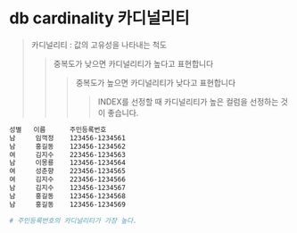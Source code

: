 # db cardinality 카디널리티

> 카디널리티 : 값의 고유성을 나타내는 척도
>
> > 중복도가 낮으면 카디널리티가 높다고 표현합니다
> >
> > > 중복도가 높으면 카디널리티가 낮다고 표현합니다
> > >
> > > > INDEX를 선정할 때 카디널리티가 높은 컬럼을 선정하는 것이 좋습니다.

```sh
성별   이름      주민등록번호
남     임꺽정    123456-1234561
남     홍길동    123456-1234562
여     김지수    223456-1234563
남     이몽룡    123456-1234564
여     성춘향    223456-1234565
여     김지수    223456-1234566
남     김지수    123456-1234567
남     홍길동    123456-1234568
남     홍길동    123456-1234569

# 주민등록번호의 카디널리티가 가장 높다.
```
